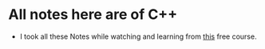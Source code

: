 # All notes here are of C++	

- I took all these Notes while watching and learning from [this](https://www.youtube.com/watch?v=8jLOx1hD3_o) free course.
